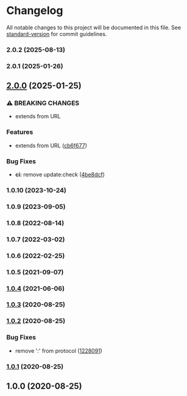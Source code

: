 # Changelog

All notable changes to this project will be documented in this file. See [standard-version](https://github.com/conventional-changelog/standard-version) for commit guidelines.

### 2.0.2 (2025-08-13)

### 2.0.1 (2025-01-26)

## [2.0.0](https://github.com/Kikobeats/parse-proxy-uri/compare/v1.0.10...v2.0.0) (2025-01-25)


### ⚠ BREAKING CHANGES

* extends from URL

### Features

* extends from URL ([cb6f677](https://github.com/Kikobeats/parse-proxy-uri/commit/cb6f6770f5d7af120cf563a15b791ea5df8029d1))


### Bug Fixes

* **ci:** remove update:check ([4be8dcf](https://github.com/Kikobeats/parse-proxy-uri/commit/4be8dcf3b9465cf5ca2b0335511ce979dba566cb))

### 1.0.10 (2023-10-24)

### 1.0.9 (2023-09-05)

### 1.0.8 (2022-08-14)

### 1.0.7 (2022-03-02)

### 1.0.6 (2022-02-25)

### 1.0.5 (2021-09-07)

### [1.0.4](https://github.com/Kikobeats/parse-proxy-uri/compare/v1.0.3...v1.0.4) (2021-06-06)

### [1.0.3](https://github.com/Kikobeats/parse-proxy-uri/compare/v1.0.2...v1.0.3) (2020-08-25)

### [1.0.2](https://github.com/Kikobeats/parse-proxy-uri/compare/v1.0.1...v1.0.2) (2020-08-25)


### Bug Fixes

* remove ':' from protocol ([1228091](https://github.com/Kikobeats/parse-proxy-uri/commit/12280919c5b3b9babe87ee47f0f4785ccf2bd390))

### [1.0.1](https://github.com/Kikobeats/parse-proxy-uri/compare/v1.0.0...v1.0.1) (2020-08-25)

## 1.0.0 (2020-08-25)
